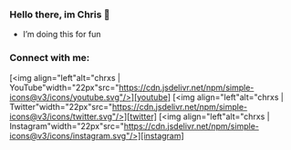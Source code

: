 ### Hello there, im Chris 👋
- I’m doing this for fun

### Connect with me:

[<img align="left"alt="chrxs | YouTube"width="22px"src="https://cdn.jsdelivr.net/npm/simple-icons@v3/icons/youtube.svg"/>][youtube]
[<img align="left"alt="chrxs | Twitter"width="22px"src="https://cdn.jsdelivr.net/npm/simple-icons@v3/icons/twitter.svg"/>][twitter]
[<img align="left"alt="chrxs | Instagram"width="22px"src="https://cdn.jsdelivr.net/npm/simple-icons@v3/icons/instagram.svg"/>][instagram]

<br />

[twitter]: https://twitter.com/chrxs1441
[youtube]: https://www.youtube.com/channel/UCHfnUp55CpS-O3yp3PEU0LA
[instagram]: https://instagram.com/chris.von.christian